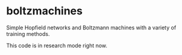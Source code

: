# boltzmachines
Simple Hopfield networks and Boltzmann machines with a variety of training methods.

This code is in research mode right now.
